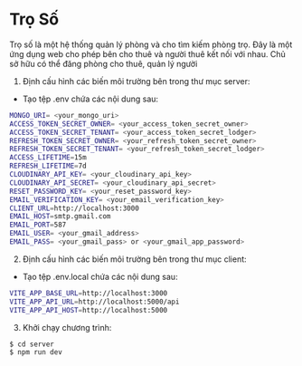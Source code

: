 # Trọ Số

Trọ số là một hệ thống quản lý phòng và cho tìm kiếm phòng trọ. Đây là một ứng dụng web cho phép bên cho thuê và người thuê kết nối với nhau. Chủ sở hữu có thể đăng phòng cho thuê, quản lý người
1. Định cấu hình các biến môi trường bên trong thư mục server:
- Tạo tệp .env chứa các nội dung sau:
```bash
MONGO_URI= <your_mongo_uri>
ACCESS_TOKEN_SECRET_OWNER= <your_access_token_secret_owner>
ACCESS_TOKEN_SECRET_TENANT= <your_access_token_secret_lodger>
REFRESH_TOKEN_SECRET_OWNER= <your_refresh_token_secret_owner>
REFRESH_TOKEN_SECRET_TENANT= <your_refresh_token_secret_lodger>
ACCESS_LIFETIME=15m
REFRESH_LIFETIME=7d
CLOUDINARY_API_KEY= <your_cloudinary_api_key>
CLOUDINARY_API_SECRET= <your_cloudinary_api_secret>
RESET_PASSWORD_KEY= <your_reset_password_key>
EMAIL_VERIFICATION_KEY= <your_email_verification_key>
CLIENT_URL=http://localhost:3000
EMAIL_HOST=smtp.gmail.com
EMAIL_PORT=587
EMAIL_USER= <your_gmail_address>
EMAIL_PASS= <your_gmail_pass> or <your_gmail_app_password>
```
2. Định cấu hình các biến môi trường bên trong thư mục client:
- Tạo tệp .env.local chứa các nội dung sau:
```bash
VITE_APP_BASE_URL=http://localhost:3000
VITE_APP_API_URL=http://localhost:5000/api
VITE_APP_API_HOST=http://localhost:5000
```
3. Khởi chạy chương trình:
```bash
$ cd server
$ npm run dev
```
